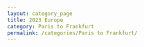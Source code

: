 ```yaml
---
layout: category_page
title: 2023 Europe 
category: Paris to Frankfurt 
permalink: /categories/Paris to Frankfurt/
---
```


